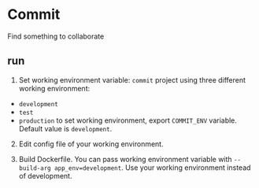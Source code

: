 Commit
======

Find something to collaborate

run
---

1.  Set working environment variable:
    `commit` project using three different working environment:

- `development`
- `test`
- `production`
  to set working environment, export `COMMIT_ENV` variable. Default value is `development`.

2.  Edit config file of your working environment.

3.  Build Dockerfile. You can pass working environment variable with `--build-arg app_env=development`. Use your working environment instead of development.
